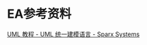 # EA参考资料





[UML 教程 - UML 统一建模语言 - Sparx Systems](https://sparxsystems.cn/resources/tutorial/uml-tutorial.html)